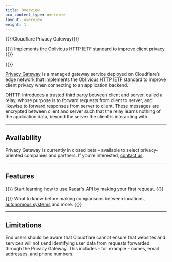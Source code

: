 ```yaml
---
title: Overview
pcx_content_type: overview
layout: overview
weight: 1
---
```


{{<beta>}}Cloudflare Privacy Gateway{{</beta>}}

{{<description>}}
Implements the Oblivious HTTP IETF standard to improve client privacy.
{{</description>}}

{{<plan type="all">}}

[Privacy Gateway](https://blog.cloudflare.com/building-privacy-into-internet-standards-and-how-to-make-your-app-more-private-today/) is a managed gateway service deployed on Cloudflare’s edge network that implements the [Oblivious HTTP IETF](https://www.ietf.org/archive/id/draft-thomson-http-oblivious-01.html) standard to improve client privacy when connecting to an application backend.

OHTTP introduces a trusted third party between client and server, called a relay, whose purpose is to forward requests from client to server, and likewise to forward responses from server to client. These messages are encrypted between client and server such that the relay learns nothing of the application data, beyond the server the client is interacting with.

---

## Availability

Privacy Gateway is currently in closed beta – available to select privacy-oriented companies and partners. If you’re interested, [contact us](https://www.cloudflare.com/lp/privacy-edge/).

---

## Features

{{<feature header="Make your first API request" href="/radar/get-started/first-request/" cta="Make your first API request">}}
Start learning how to use Radar's API by making your first request.
{{</feature>}}

{{<feature header="Compare data" href="/radar/get-started/making-comparisons/" cta="Compare data">}}
What to know before making comparisons between locations, [autonomous systems](https://www.cloudflare.com/en-gb/learning/network-layer/what-is-an-autonomous-system/) and more.
{{</feature>}}

--- 

## Limitations

End users should be aware that Cloudflare cannot ensure that websites and services will not send identifying user data from requests forwarded through the Privacy Gateway. This includes - for example - names, email addresses, and phone numbers. 